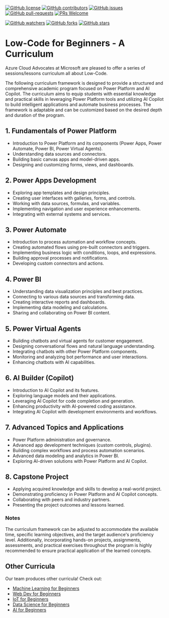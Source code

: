 [![GitHub license](https://img.shields.io/github/license/microsoft/LowCode-For-Beginners.svg)](https://github.com/microsoft/LowCode-For-Beginners/blob/master/LICENSE)
[![GitHub contributors](https://img.shields.io/github/contributors/microsoft/LowCode-For-Beginners.svg)](https://GitHub.com/microsoft/LowCode-For-Beginners/graphs/contributors/)
[![GitHub issues](https://img.shields.io/github/issues/microsoft/LowCode-For-Beginners.svg)](https://GitHub.com/microsoft/LowCode-For-Beginners/issues/)
[![GitHub pull-requests](https://img.shields.io/github/issues-pr/microsoft/LowCode-For-Beginners.svg)](https://GitHub.com/microsoft/LowCode-For-Beginners/pulls/)
[![PRs Welcome](https://img.shields.io/badge/PRs-welcome-brightgreen.svg?style=flat-square)](http://makeapullrequest.com)

[![GitHub watchers](https://img.shields.io/github/watchers/microsoft/LowCode-For-Beginners.svg?style=social&label=Watch)](https://GitHub.com/microsoft/LowCode-For-Beginners/watchers/)
[![GitHub forks](https://img.shields.io/github/forks/microsoft/LowCode-For-Beginners.svg?style=social&label=Fork)](https://GitHub.com/microsoft/LowCode-For-Beginners/network/)
[![GitHub stars](https://img.shields.io/github/stars/microsoft/LowCode-For-Beginners.svg?style=social&label=Star)](https://GitHub.com/microsoft/LowCode-For-Beginners/stargazers/)

# Low-Code for Beginners - A Curriculum

Azure Cloud Advocates at Microsoft are pleased to offer a series of sessions/lessons curriculum all about Low-Code. 

The following curriculum framework is designed to provide a structured and comprehensive academic program focused on Power Platform and AI Copilot. The curriculum aims to equip students with essential knowledge and practical skills in leveraging Power Platform tools and utilizing AI Copilot to build intelligent applications and automate business processes. The framework is adaptable and can be customized based on the desired depth and duration of the program.

## 1. Fundamentals of Power Platform
   - Introduction to Power Platform and its components (Power Apps, Power Automate, Power BI, Power Virtual Agents).
   - Understanding data sources and connectors.
   - Building basic canvas apps and model-driven apps.
   - Designing and customizing forms, views, and dashboards.

## 2. Power Apps Development
   - Exploring app templates and design principles.
   - Creating user interfaces with galleries, forms, and controls.
   - Working with data sources, formulas, and variables.
   - Implementing navigation and user experience enhancements.
   - Integrating with external systems and services.

## 3. Power Automate 
   - Introduction to process automation and workflow concepts.
   - Creating automated flows using pre-built connectors and triggers.
   - Implementing business logic with conditions, loops, and expressions.
   - Building approval processes and notifications.
   - Developing custom connectors and actions.

## 4. Power BI
   - Understanding data visualization principles and best practices.
   - Connecting to various data sources and transforming data.
   - Creating interactive reports and dashboards.
   - Implementing data modeling and calculations.
   - Sharing and collaborating on Power BI content.

## 5. Power Virtual Agents
   - Building chatbots and virtual agents for customer engagement.
   - Designing conversational flows and natural language understanding.
   - Integrating chatbots with other Power Platform components.
   - Monitoring and analyzing bot performance and user interactions.
   - Enhancing chatbots with AI capabilities.

## 6. AI Builder (Copilot)
   - Introduction to AI Copilot and its features.
   - Exploring language models and their applications.
   - Leveraging AI Copilot for code completion and generation.
   - Enhancing productivity with AI-powered coding assistance.
   - Integrating AI Copilot with development environments and workflows.

## 7. Advanced Topics and Applications
   - Power Platform administration and governance.
   - Advanced app development techniques (custom controls, plugins).
   - Building complex workflows and process automation scenarios.
   - Advanced data modeling and analytics in Power BI.
   - Exploring AI-driven solutions with Power Platform and AI Copilot.

## 8. Capstone Project
   - Applying acquired knowledge and skills to develop a real-world project.
   - Demonstrating proficiency in Power Platform and AI Copilot concepts.
   - Collaborating with peers and industry partners.
   - Presenting the project outcomes and lessons learned.


### Notes

The curriculum framework can be adjusted to accommodate the available time, specific learning objectives, and the target audience's proficiency level. Additionally, incorporating hands-on projects, assignments, assessments, and practical exercises throughout the program is highly recommended to ensure practical application of the learned concepts.


## Other Curricula

Our team produces other curricula! Check out:

- [Machine Learning for Beginners](https://github.dev/microsoft/ML-For-Beginners)
- [Web Dev for Beginners](https://aka.ms/webdev-beginners)
- [IoT for Beginners](https://aka.ms/iot-beginners)
- [Data Science for Beginners](https://aka.ms/datascience-beginners)
- [AI for Beginners](https://aka.ms/ai-beginners)
